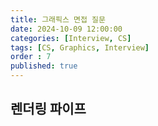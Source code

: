 ```yaml
---
title: 그래픽스 면접 질문
date: 2024-10-09 12:00:00
categories: [Interview, CS]
tags: [CS, Graphics, Interview]
order : 7
published: true
---
```


## 렌더링 파이프